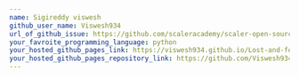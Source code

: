 ```yaml
---
name: Sigireddy viswesh
github_user_name: Viswesh934
url_of_github_issue: https://github.com/scaleracademy/scaler-open-source-september-challenge/issues/335
your_favroite_programming_language: python
your_hosted_github_pages_link: https://viswesh934.github.io/Lost-and-found/
your_hosted_github_pages_repository_link: https://github.com/Viswesh934/Lost-and-found/tree/main
---
```

